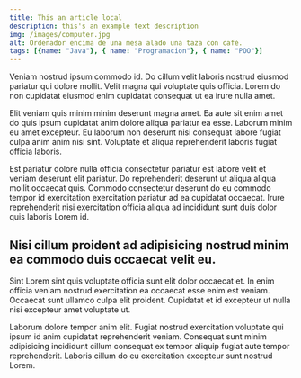 ```yaml
---
title: This an article local
description: this's an example text description
img: /images/computer.jpg
alt: Ordenador encima de una mesa alado una taza con café.
tags: [{name: "Java"}, { name: "Programacion"}, { name: "POO"}]   
---
```

Veniam nostrud ipsum commodo id. Do cillum velit laboris nostrud eiusmod pariatur qui dolore mollit. Velit magna qui voluptate quis officia. Lorem do non cupidatat eiusmod enim cupidatat consequat ut ea irure nulla amet.

Elit veniam quis minim minim deserunt magna amet. Ea aute sit enim amet do quis ipsum cupidatat anim dolore aliqua pariatur ea esse. Laborum minim eu amet excepteur. Eu laborum non deserunt nisi consequat labore fugiat culpa anim anim nisi sint. Voluptate et aliqua reprehenderit laboris fugiat officia laboris.

Est pariatur dolore nulla officia consectetur pariatur est labore velit et veniam deserunt elit pariatur. Do reprehenderit deserunt ut aliqua aliqua mollit occaecat quis. Commodo consectetur deserunt do eu commodo tempor id exercitation exercitation pariatur ad ea cupidatat occaecat. Irure reprehenderit nisi exercitation officia aliqua ad incididunt sunt duis dolor quis laboris Lorem id.

## Nisi cillum proident ad adipisicing nostrud minim ea commodo duis occaecat velit eu.

Sint Lorem sint quis voluptate officia sunt elit dolor occaecat et. In enim officia veniam nostrud exercitation ea occaecat esse enim est veniam. Occaecat sunt ullamco culpa elit proident. Cupidatat et id excepteur ut nulla nisi excepteur amet voluptate ut.

Laborum dolore tempor anim elit. Fugiat nostrud exercitation voluptate qui ipsum id anim cupidatat reprehenderit veniam. Consequat sunt minim adipisicing incididunt cillum consequat ex tempor aliquip fugiat aute tempor reprehenderit. Laboris cillum do eu exercitation excepteur sunt nostrud Lorem.

<dynamic-images :image="'/images/dog.jpg'" :alt="'is a dog'" :image-class="'w-1/2'"></dynamic-images>
